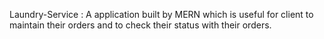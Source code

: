 Laundry-Service :
A application built by MERN which is useful for client to maintain their orders and to check their status with their orders.
